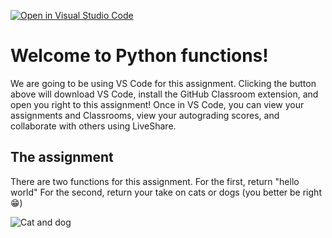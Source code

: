 [![Open in Visual Studio Code](https://classroom.github.com/assets/open-in-vscode-f059dc9a6f8d3a56e377f745f24479a46679e63a5d9fe6f495e02850cd0d8118.svg)](https://classroom.github.com/online_ide?assignment_repo_id=7223141&assignment_repo_type=AssignmentRepo)
# Welcome to Python functions!
We are going to be using VS Code for this assignment. Clicking the button above will download VS Code, install the GitHub Classroom extension, and open you right to this assignment! Once in VS Code, you can view your assignments and Classrooms, view your autograding scores, and collaborate with others using LiveShare.

## The assignment
There are two functions for this assignment. For the first, return "hello world" For the second, return your take on cats or dogs (you better be right 😁)

![Cat and dog](https://k4h3w8q3.rocketcdn.me/wp-content/uploads/2019/11/cld-header.jpg)
